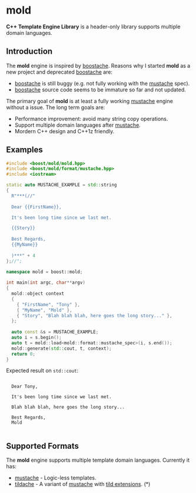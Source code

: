# mold

**C++ Template Engine Library** is a header-only library supports multiple domain languages. 

Introduction
------------

The **mold** engine is inspired by [boostache][]. Reasons why I started
**mold** as a new project and deprecated [boostache][] are:

  * [boostache][] is still buggy (e.g. not fully working with the [mustache][] spec).
  * [boostache][] source code seems to be immature so far and not updated.

The primary goal of **mold** is at least a fully working [mustache][] engine without a issue.
The long term goals are:

  * Performance improvement: avoid many string copy operations.
  * Support multiple domain languages after [mustache][].
  * Mordern C++ design and C++1z friendly.

Examples
--------

```c++
#include <boost/mold/mold.hpp>
#include <boost/mold/format/mustache.hpp>
#include <iostream>

static auto MUSTACHE_EXAMPLE = std::string
{
  R"***(//"
  
  Dear {{FirstName}},

  It's been long time since we last met.

  {{Story}}
  
  Best Regards,
  {{MyName}}
  
  )***" + 4
};//";

namespace mold = boost::mold;
  
int main(int argc, char**argv)
{
  mold::object context
  {
    { "FirstName", "Tony" },
    { "MyName", "Mold" },
    { "Story", "Blah blah blah, here goes the long story..." },
  };
  
  auto const &s = MUSTACHE_EXAMPLE;
  auto i = s.begin();
  auto t = mold::load<mold::format::mustache_spec>(i, s.end());
  mold::generate(std::cout, t, context);
  return 0;
}
```

Expected result on `std::cout`:

```
  
  Dear Tony,

  It's been long time since we last met.

  Blah blah blah, here goes the long story...
  
  Best Regards,
  Mold
  
```

Supported Formats
-----------------

The **mold** engine supports multiple template domain languages. Currently it has:

  * [mustache][] - Logic-less templates.
  * [tildache][] - A variant of [mustache][] with [tild extensions][tild-ext]. (*)

[boostache]: https://github.com/cierelabs/boostache
[mustache]: http://mustache.github.io/mustache.5.html
[tildache]: https://github.com/duzy/mold/wiki/tildache
[tild-ext]: https://github.com/duzy/mold/wiki/tild-extensions
